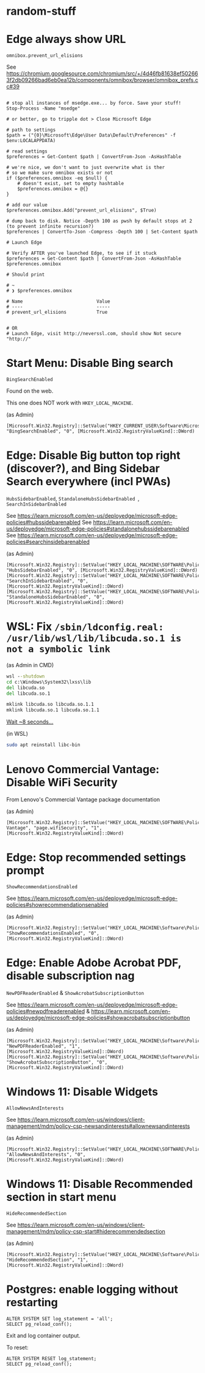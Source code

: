 # random-stuff

# Edge always show URL

`omnibox.prevent_url_elisions`

See https://chromium.googlesource.com/chromium/src/+/4d46fb81638ef502663f2db09266bad6eb0ea12b/components/omnibox/browser/omnibox_prefs.cc#39

```pwsh

# stop all instances of msedge.exe... by force. Save your stuff!
Stop-Process -Name "msedge"

# or better, go to tripple dot > Close Microsoft Edge

# path to settings
$path = ("{0}\Microsoft\Edge\User Data\Default\Preferences" -f $env:LOCALAPPDATA)

# read settings
$preferences = Get-Content $path | ConvertFrom-Json -AsHashTable

# we're nice, we don't want to just overwrite what is ther
# so we make sure omnibox exists or not
if ($preferences.omnibox -eq $null) {
    # doesn't exist, set to empty hashtable
    $preferences.omnibox = @{}
}

# add our value
$preferences.omnibox.Add("prevent_url_elisions", $True)

# dump back to disk. Notice -Depth 100 as pwsh by default stops at 2 (to prevent infinite recursion?)
$preferences | ConvertTo-Json -Compress -Depth 100 | Set-Content $path

# Launch Edge

# Verify AFTER you've launched Edge, to see if it stuck
$preferences = Get-Content $path | ConvertFrom-Json -AsHashTable
$preferences.omnibox

# Should print

# ~
# ❯ $preferences.omnibox

# Name                           Value
# ----                           -----
# prevent_url_elisions           True


# OR
# Launch Edge, visit http://neverssl.com, should show Not secure "http://"
```

# Start Menu: Disable Bing search

`BingSearchEnabled`

Found on the web.

This one does NOT work with `HKEY_LOCAL_MACHINE`.

(as Admin)

```pwsh
[Microsoft.Win32.Registry]::SetValue("HKEY_CURRENT_USER\Software\Microsoft\Windows\CurrentVersion\Search", "BingSearchEnabled", "0", [Microsoft.Win32.RegistryValueKind]::DWord)
```

# Edge: Disable Big button top right (discover?), and Bing Sidebar Search everywhere (incl PWAs)

`HubsSidebarEnabled`, `StandaloneHubsSidebarEnabled	`, `SearchInSidebarEnabled`

See https://learn.microsoft.com/en-us/deployedge/microsoft-edge-policies#hubssidebarenabled
See https://learn.microsoft.com/en-us/deployedge/microsoft-edge-policies#standalonehubssidebarenabled
See https://learn.microsoft.com/en-us/deployedge/microsoft-edge-policies#searchinsidebarenabled

(as Admin)

```pwsh
[Microsoft.Win32.Registry]::SetValue("HKEY_LOCAL_MACHINE\SOFTWARE\Policies\Microsoft\Edge", "HubsSidebarEnabled", "0", [Microsoft.Win32.RegistryValueKind]::DWord)
[Microsoft.Win32.Registry]::SetValue("HKEY_LOCAL_MACHINE\SOFTWARE\Policies\Microsoft\Edge", "SearchInSidebarEnabled", "0", [Microsoft.Win32.RegistryValueKind]::DWord)
[Microsoft.Win32.Registry]::SetValue("HKEY_LOCAL_MACHINE\SOFTWARE\Policies\Microsoft\Edge", "StandaloneHubsSidebarEnabled", "0", [Microsoft.Win32.RegistryValueKind]::DWord)
```

# WSL: Fix `/sbin/ldconfig.real: /usr/lib/wsl/lib/libcuda.so.1 is not a symbolic link`

(as Admin in CMD)

```cmd
wsl --shutdown
cd c:\Windows\System32\lxss\lib
del libcuda.so
del libcuda.so.1

mklink libcuda.so libcuda.so.1.1
mklink libcuda.so.1 libcuda.so.1.1
```

[Wait ~8 seconds...](https://learn.microsoft.com/en-us/windows/wsl/wsl-config#the-8-second-rule)

(in WSL)

```sh
sudo apt reinstall libc-bin
```

# Lenovo Commercial Vantage: Disable WiFi Security

From Lenovo's Commercial Vantage package documentation

(as Admin)

```pwsh
[Microsoft.Win32.Registry]::SetValue("HKEY_LOCAL_MACHINE\SOFTWARE\Policies\Lenovo\Commercial Vantage", "page.wifiSecurity", "1", [Microsoft.Win32.RegistryValueKind]::DWord)
```

# Edge: Stop recommended settings prompt

`ShowRecommendationsEnabled`

See https://learn.microsoft.com/en-us/deployedge/microsoft-edge-policies#showrecommendationsenabled

(as Admin)

```pwsh
[Microsoft.Win32.Registry]::SetValue("HKEY_LOCAL_MACHINE\Software\Policies\Microsoft\Edge", "ShowRecommendationsEnabled", "0", [Microsoft.Win32.RegistryValueKind]::DWord)
```

# Edge: Enable Adobe Acrobat PDF, disable subscription nag

`NewPDFReaderEnabled` & `ShowAcrobatSubscriptionButton`

See https://learn.microsoft.com/en-us/deployedge/microsoft-edge-policies#newpdfreaderenabled & https://learn.microsoft.com/en-us/deployedge/microsoft-edge-policies#showacrobatsubscriptionbutton

(as Admin)

```pwsh
[Microsoft.Win32.Registry]::SetValue("HKEY_LOCAL_MACHINE\Software\Policies\Microsoft\Edge", "NewPDFReaderEnabled", "1", [Microsoft.Win32.RegistryValueKind]::DWord)
[Microsoft.Win32.Registry]::SetValue("HKEY_LOCAL_MACHINE\Software\Policies\Microsoft\Edge", "ShowAcrobatSubscriptionButton", "0", [Microsoft.Win32.RegistryValueKind]::DWord)
```

# Windows 11: Disable Widgets

`AllowNewsAndInterests`

See https://learn.microsoft.com/en-us/windows/client-management/mdm/policy-csp-newsandinterests#allownewsandinterests

(as Admin)

```pwsh
[Microsoft.Win32.Registry]::SetValue("HKEY_LOCAL_MACHINE\SOFTWARE\Policies\Microsoft\Dsh", "AllowNewsAndInterests", "0", [Microsoft.Win32.RegistryValueKind]::DWord)

```

# Windows 11: Disable Recommended section in start menu

`HideRecommendedSection`

See https://learn.microsoft.com/en-us/windows/client-management/mdm/policy-csp-start#hiderecommendedsection

(as Admin)

```pwsh
[Microsoft.Win32.Registry]::SetValue("HKEY_LOCAL_MACHINE\Software\Policies\Microsoft\Windows\Explorer", "HideRecommendedSection", "1", [Microsoft.Win32.RegistryValueKind]::DWord)

```

# Postgres: enable logging without restarting

```
ALTER SYSTEM SET log_statement = 'all';
SELECT pg_reload_conf();
```

Exit and log container output.

To reset:

```
ALTER SYSTEM RESET log_statement;
SELECT pg_reload_conf();
```
